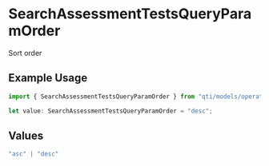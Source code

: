 # SearchAssessmentTestsQueryParamOrder

Sort order

## Example Usage

```typescript
import { SearchAssessmentTestsQueryParamOrder } from "qti/models/operations";

let value: SearchAssessmentTestsQueryParamOrder = "desc";
```

## Values

```typescript
"asc" | "desc"
```